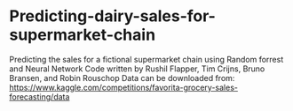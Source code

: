 # Predicting-dairy-sales-for-supermarket-chain
Predicting the sales for a fictional supermarket chain using Random forrest and Neural Network
Code written by Rushil Flapper, Tim Crijns, Bruno Bransen, and Robin Rouschop
Data can be downloaded from: https://www.kaggle.com/competitions/favorita-grocery-sales-forecasting/data
